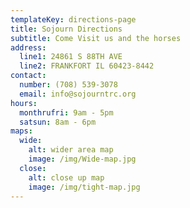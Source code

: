```yaml
---
templateKey: directions-page
title: Sojourn Directions
subtitle: Come Visit us and the horses
address:
  line1: 24861 S 88TH AVE
  line2: FRANKFORT IL 60423-8442
contact:
  number: (708) 539-3078
  email: info@sojourntrc.org
hours:
  monthrufri: 9am - 5pm
  satsun: 8am - 6pm
maps:
  wide:
    alt: wider area map
    image: /img/Wide-map.jpg
  close:
    alt: close up map
    image: /img/tight-map.jpg
---
```

